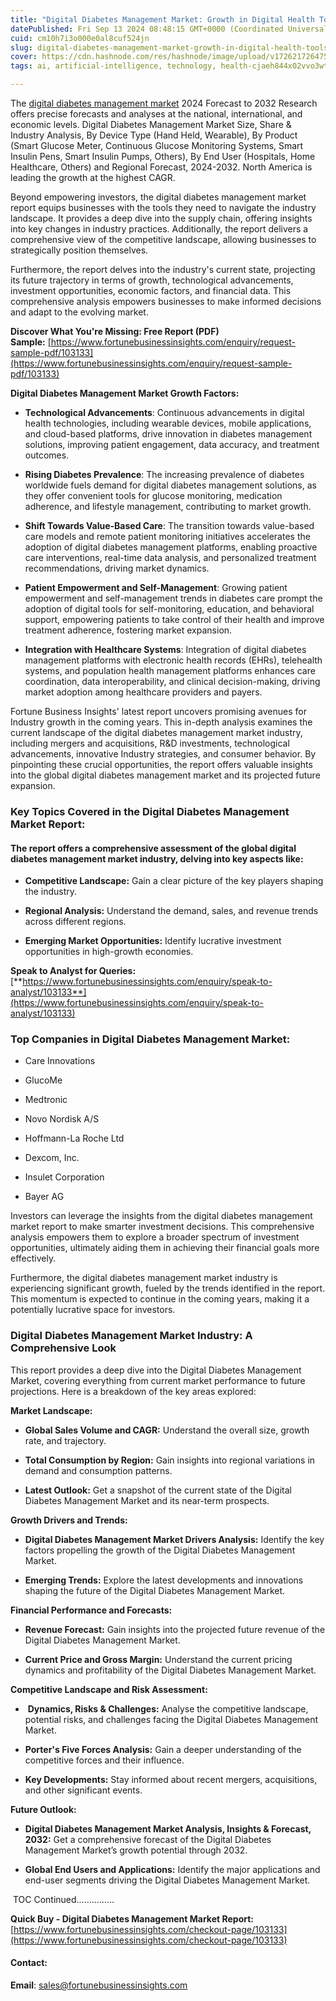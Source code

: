 ```yaml
---
title: "Digital Diabetes Management Market: Growth in Digital Health Tools and Continuous Glucose Monitoring Solutions"
datePublished: Fri Sep 13 2024 08:48:15 GMT+0000 (Coordinated Universal Time)
cuid: cm10h7i3o000e0al8cuf524jn
slug: digital-diabetes-management-market-growth-in-digital-health-tools-and-continuous-glucose-monitoring-solutions
cover: https://cdn.hashnode.com/res/hashnode/image/upload/v1726217264755/a1aa67cf-ec1b-4977-8f44-e6af2abf4805.png
tags: ai, artificial-intelligence, technology, health-cjaeh844x02vvo3wtj5r2s75q, healthcare

---
```


The [digital diabetes management market](https://www.fortunebusinessinsights.com/digital-diabetes-management-market-103133) 2024 Forecast to 2032 Research offers precise forecasts and analyses at the national, international, and economic levels. Digital Diabetes Management Market Size, Share & Industry Analysis, By Device Type (Hand Held, Wearable), By Product (Smart Glucose Meter, Continuous Glucose Monitoring Systems, Smart Insulin Pens, Smart Insulin Pumps, Others), By End User (Hospitals, Home Healthcare, Others) and Regional Forecast, 2024-2032. North America is leading the growth at the highest CAGR.

Beyond empowering investors, the digital diabetes management market report equips businesses with the tools they need to navigate the industry landscape. It provides a deep dive into the supply chain, offering insights into key changes in industry practices. Additionally, the report delivers a comprehensive view of the competitive landscape, allowing businesses to strategically position themselves.

Furthermore, the report delves into the industry's current state, projecting its future trajectory in terms of growth, technological advancements, investment opportunities, economic factors, and financial data. This comprehensive analysis empowers businesses to make informed decisions and adapt to the evolving market.

**Discover What You're Missing: Free Report (PDF) Sample:** [https://www.fortunebusinessinsights.com/enquiry/request-sample-pdf/103133](https://www.fortunebusinessinsights.com/enquiry/request-sample-pdf/103133)

**Digital Diabetes Management Market Growth Factors:**

* **Technological Advancements**: Continuous advancements in digital health technologies, including wearable devices, mobile applications, and cloud-based platforms, drive innovation in diabetes management solutions, improving patient engagement, data accuracy, and treatment outcomes.
    
* **Rising Diabetes Prevalence**: The increasing prevalence of diabetes worldwide fuels demand for digital diabetes management solutions, as they offer convenient tools for glucose monitoring, medication adherence, and lifestyle management, contributing to market growth.
    
* **Shift Towards Value-Based Care**: The transition towards value-based care models and remote patient monitoring initiatives accelerates the adoption of digital diabetes management platforms, enabling proactive care interventions, real-time data analysis, and personalized treatment recommendations, driving market dynamics.
    
* **Patient Empowerment and Self-Management**: Growing patient empowerment and self-management trends in diabetes care prompt the adoption of digital tools for self-monitoring, education, and behavioral support, empowering patients to take control of their health and improve treatment adherence, fostering market expansion.
    
* **Integration with Healthcare Systems**: Integration of digital diabetes management platforms with electronic health records (EHRs), telehealth systems, and population health management platforms enhances care coordination, data interoperability, and clinical decision-making, driving market adoption among healthcare providers and payers.
    

Fortune Business Insights' latest report uncovers promising avenues for Industry growth in the coming years. This in-depth analysis examines the current landscape of the digital diabetes management market industry, including mergers and acquisitions, R&D investments, technological advancements, innovative Industry strategies, and consumer behavior. By pinpointing these crucial opportunities, the report offers valuable insights into the global digital diabetes management market and its projected future expansion.

### **Key Topics Covered in the Digital Diabetes Management Market Report:**

#### **The report offers a comprehensive assessment of the global digital diabetes management market industry, delving into key aspects like:**

* **Competitive Landscape:** Gain a clear picture of the key players shaping the industry.
    
* **Regional Analysis:** Understand the demand, sales, and revenue trends across different regions.
    
* **Emerging Market Opportunities:** Identify lucrative investment opportunities in high-growth economies.
    

**Speak to Analyst for Queries:** [**https://www.fortunebusinessinsights.com/enquiry/speak-to-analyst/103133**](https://www.fortunebusinessinsights.com/enquiry/speak-to-analyst/103133)

### **Top Companies in Digital Diabetes Management Market:**

* Care Innovations
    
* GlucoMe
    
* Medtronic
    
* Novo Nordisk A/S
    
* Hoffmann-La Roche Ltd
    
* Dexcom, Inc.
    
* Insulet Corporation
    
* Bayer AG
    

Investors can leverage the insights from the digital diabetes management market report to make smarter investment decisions. This comprehensive analysis empowers them to explore a broader spectrum of investment opportunities, ultimately aiding them in achieving their financial goals more effectively.

Furthermore, the digital diabetes management market industry is experiencing significant growth, fueled by the trends identified in the report. This momentum is expected to continue in the coming years, making it a potentially lucrative space for investors.

### Digital Diabetes Management Market Industry: A Comprehensive Look

This report provides a deep dive into the Digital Diabetes Management Market, covering everything from current market performance to future projections. Here is a breakdown of the key areas explored:

**Market Landscape:**

* **Global Sales Volume and CAGR:** Understand the overall size, growth rate, and trajectory.
    
* **Total Consumption by Region:** Gain insights into regional variations in demand and consumption patterns.
    
* **Latest Outlook:** Get a snapshot of the current state of the Digital Diabetes Management Market and its near-term prospects.
    

**Growth Drivers and Trends:**

* **Digital Diabetes Management Market Drivers Analysis:** Identify the key factors propelling the growth of the Digital Diabetes Management Market.
    
* **Emerging Trends:** Explore the latest developments and innovations shaping the future of the Digital Diabetes Management Market.
    

**Financial Performance and Forecasts:**

* **Revenue Forecast:** Gain insights into the projected future revenue of the Digital Diabetes Management Market.
    
* **Current Price and Gross Margin:** Understand the current pricing dynamics and profitability of the Digital Diabetes Management Market.
    

**Competitive Landscape and Risk Assessment:**

*  **Dynamics, Risks & Challenges:** Analyse the competitive landscape, potential risks, and challenges facing the Digital Diabetes Management Market.
    
* **Porter's Five Forces Analysis:** Gain a deeper understanding of the competitive forces and their influence.
    
* **Key Developments:** Stay informed about recent mergers, acquisitions, and other significant events.
    

**Future Outlook:**

* **Digital Diabetes Management Market Analysis, Insights & Forecast, 2032:** Get a comprehensive forecast of the Digital Diabetes Management Market’s growth potential through 2032.
    
* **Global End Users and Applications:** Identify the major applications and end-user segments driving the Digital Diabetes Management Market.
    

 TOC Continued……………

**Quick Buy - Digital Diabetes Management Market Report:** [https://www.fortunebusinessinsights.com/checkout-page/103133](https://www.fortunebusinessinsights.com/checkout-page/103133)

#### **Contact:**

**Email**: sales@fortunebusinessinsights.com